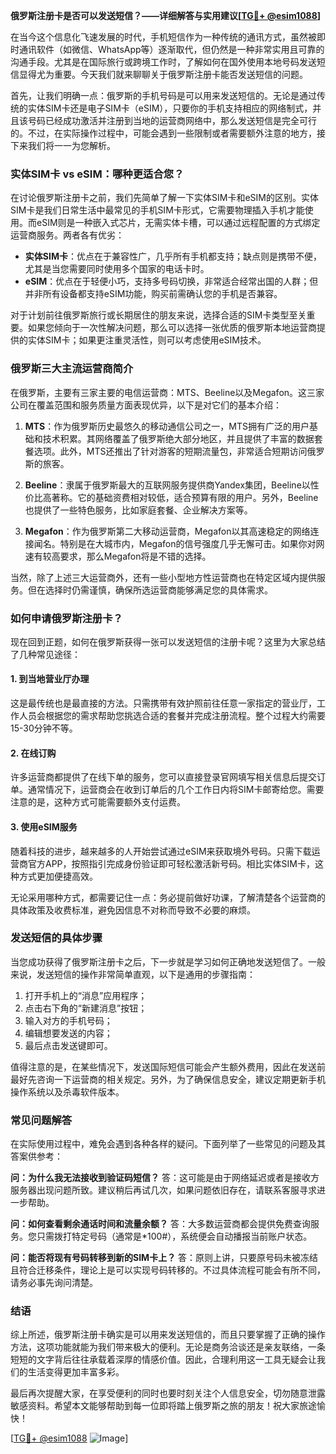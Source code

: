 **俄罗斯注册卡是否可以发送短信？——详细解答与实用建议[[TG💪+ @esim1088](https://t.me/s/esim1088)]**

在当今这个信息化飞速发展的时代，手机短信作为一种传统的通讯方式，虽然被即时通讯软件（如微信、WhatsApp等）逐渐取代，但仍然是一种非常实用且可靠的沟通手段。尤其是在国际旅行或跨境工作时，了解如何在国外使用本地号码发送短信显得尤为重要。今天我们就来聊聊关于俄罗斯注册卡能否发送短信的问题。

首先，让我们明确一点：俄罗斯的手机号码是可以用来发送短信的。无论是通过传统的实体SIM卡还是电子SIM卡（eSIM），只要你的手机支持相应的网络制式，并且该号码已经成功激活并注册到当地的运营商网络中，那么发送短信是完全可行的。不过，在实际操作过程中，可能会遇到一些限制或者需要额外注意的地方，接下来我们将一一为您解析。

### 实体SIM卡 vs eSIM：哪种更适合您？

在讨论俄罗斯注册卡之前，我们先简单了解一下实体SIM卡和eSIM的区别。实体SIM卡是我们日常生活中最常见的手机SIM卡形式，它需要物理插入手机才能使用。而eSIM则是一种嵌入式芯片，无需实体卡槽，可以通过远程配置的方式绑定运营商服务。两者各有优劣：

- **实体SIM卡**：优点在于兼容性广，几乎所有手机都支持；缺点则是携带不便，尤其是当您需要同时使用多个国家的电话卡时。
- **eSIM**：优点在于轻便小巧，支持多号码切换，非常适合经常出国的人群；但并非所有设备都支持eSIM功能，购买前需确认您的手机是否兼容。

对于计划前往俄罗斯旅行或长期居住的朋友来说，选择合适的SIM卡类型至关重要。如果您倾向于一次性解决问题，那么可以选择一张优质的俄罗斯本地运营商提供的实体SIM卡；如果更注重灵活性，则可以考虑使用eSIM技术。

### 俄罗斯三大主流运营商简介

在俄罗斯，主要有三家主要的电信运营商：MTS、Beeline以及Megafon。这三家公司在覆盖范围和服务质量方面表现优异，以下是对它们的基本介绍：

1. **MTS**：作为俄罗斯历史最悠久的移动通信公司之一，MTS拥有广泛的用户基础和技术积累。其网络覆盖了俄罗斯绝大部分地区，并且提供了丰富的数据套餐选项。此外，MTS还推出了针对游客的短期流量包，非常适合短期访问俄罗斯的旅客。
   
2. **Beeline**：隶属于俄罗斯最大的互联网服务提供商Yandex集团，Beeline以性价比高著称。它的基础资费相对较低，适合预算有限的用户。另外，Beeline也提供了一些特色服务，比如家庭套餐、企业解决方案等。

3. **Megafon**：作为俄罗斯第二大移动运营商，Megafon以其高速稳定的网络连接闻名。特别是在大城市内，Megafon的信号强度几乎无懈可击。如果你对网速有较高要求，那么Megafon将是不错的选择。

当然，除了上述三大运营商外，还有一些小型地方性运营商也在特定区域内提供服务。但在选择时仍需谨慎，确保所选运营商能够满足您的具体需求。

### 如何申请俄罗斯注册卡？

现在回到正题，如何在俄罗斯获得一张可以发送短信的注册卡呢？这里为大家总结了几种常见途径：

#### 1. 到当地营业厅办理
这是最传统也是最直接的方法。只需携带有效护照前往任意一家指定的营业厅，工作人员会根据您的需求帮助您挑选合适的套餐并完成注册流程。整个过程大约需要15-30分钟不等。

#### 2. 在线订购
许多运营商都提供了在线下单的服务，您可以直接登录官网填写相关信息后提交订单。通常情况下，运营商会在收到订单后的几个工作日内将SIM卡邮寄给您。需要注意的是，这种方式可能需要额外支付运费。

#### 3. 使用eSIM服务
随着科技的进步，越来越多的人开始尝试通过eSIM来获取境外号码。只需下载运营商官方APP，按照指引完成身份验证即可轻松激活新号码。相比实体SIM卡，这种方式更加便捷高效。

无论采用哪种方式，都需要记住一点：务必提前做好功课，了解清楚各个运营商的具体政策及收费标准，避免因信息不对称而导致不必要的麻烦。

### 发送短信的具体步骤

当您成功获得了俄罗斯注册卡之后，下一步就是学习如何正确地发送短信了。一般来说，发送短信的操作非常简单直观，以下是通用的步骤指南：

1. 打开手机上的“消息”应用程序；
2. 点击右下角的“新建消息”按钮；
3. 输入对方的手机号码；
4. 编辑想要发送的内容；
5. 最后点击发送键即可。

值得注意的是，在某些情况下，发送国际短信可能会产生额外费用，因此在发送前最好先咨询一下运营商的相关规定。另外，为了确保信息安全，建议定期更新手机操作系统以及杀毒软件版本。

### 常见问题解答

在实际使用过程中，难免会遇到各种各样的疑问。下面列举了一些常见的问题及其答案供参考：

**问：为什么我无法接收到验证码短信？**
答：这可能是由于网络延迟或者是接收方服务器出现问题所致。建议稍后再试几次，如果问题依旧存在，请联系客服寻求进一步帮助。

**问：如何查看剩余通话时间和流量余额？**
答：大多数运营商都会提供免费查询服务。您只需拨打特定号码（通常是*100#），系统便会自动播报当前账户状态。

**问：能否将现有号码转移到新的SIM卡上？**
答：原则上讲，只要原号码未被冻结且符合迁移条件，理论上是可以实现号码转移的。不过具体流程可能会有所不同，请务必事先询问清楚。

### 结语

综上所述，俄罗斯注册卡确实是可以用来发送短信的，而且只要掌握了正确的操作方法，这项功能就能为我们带来极大的便利。无论是商务洽谈还是亲友联络，一条短短的文字背后往往承载着深厚的情感价值。因此，合理利用这一工具无疑会让我们的生活变得更加丰富多彩。

最后再次提醒大家，在享受便利的同时也要时刻关注个人信息安全，切勿随意泄露敏感资料。希望本文能够帮助到每一位即将踏上俄罗斯之旅的朋友！祝大家旅途愉快！

[[TG💪+ @esim1088](https://t.me/s/esim1088) ![Image](https://i.postimg.cc/4NQfJmqS/Snipaste-2025-05-13-00-14-12.png)]